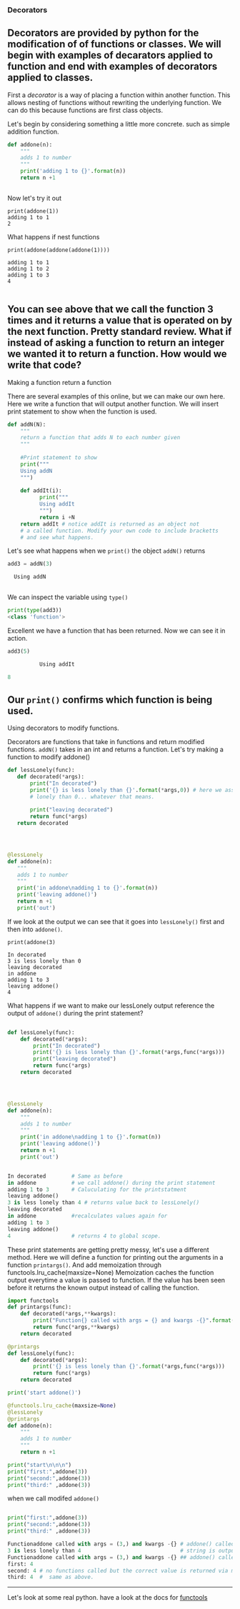### Decorators
Decorators are provided by python for the modification of
of functions or classes. We will begin with  examples
of decarators applied to function and end with examples of 
decorators applied to classes. 
-------
First a _decorator_ is a way of placing a function within another function. This allows nesting of 
functions without rewriting the underlying function. We can do
this because functions are first class objects.

Let's begin by considering something a little more concrete.
such as simple addition function.

```python
def addone(n):
    """
    adds 1 to number
    """
    print('adding 1 to {}'.format(n))
    return n +1
​
```

Now let's try it out
```
print(addone(1))
adding 1 to 1
2

```
What happens if nest functions
```
print(addone(addone(addone(1))))
      
adding 1 to 1
adding 1 to 2
adding 1 to 3
4


```
You can see above that we call the function 3 times and it returns
a value that is operated  on by the next function.
Pretty standard review. What if instead of asking a function to return
an integer we wanted it to return a function. How would we write that code?
------------

Making a function return a function

There are several examples of this online, but we can make our own here.
Here we write a function that will output another function. We will insert
print statement to show when the function is used.

```python
def addN(N):
    """
    return a function that adds N to each number given
    """
    
    #Print statement to show 
    print("""
    Using addN
    """)
    
    def addIt(i):
          print("""
          Using addIt
          """)
          return i +N
    return addIt # notice addIt is returned as an object not 
    # a called function. Modify your own code to include bracketts 
    # and see what happens.

```

Let's see what happens when we `print()` the object `addN()`  returns

```python
add3 = addN(3)

  Using addN
  
```
We can inspect the variable using `type()`

```python
print(type(add3))
<class 'function'>

```
Excellent we have a function that has been returned. Now we can see it
in action.

```python
add3(5)

          Using addIt
          
8

```

Our `print()` confirms which function is being used.
------------------

Using decorators to modify functions.

Decorators are functions that take in functions and return modified functions.
`addN()` takes in an int and returns a function. Let's try making a function to modify addone()

 ```python
def lessLonely(func):
    def decorated(*args):
        print("In decorated")
        print('{} is less lonely than {}'.format(*args,0)) # here we assume that whatever number we put in is less 
        # lonely than 0... whatever that means.
        
        print("leaving decorated")
        return func(*args)
    return decorated




@lessLonely
def addone(n):
    """
    adds 1 to number
    """
    print('in addone\nadding 1 to {}'.format(n))
    print('leaving addone()')
    return n +1
    print('out')

```
If we look at the output we can see that it goes into `lessLonely()` first and then into `addone()`.

```
print(addone(3)

In decorated
3 is less lonely than 0
leaving decorated
in addone
adding 1 to 3
leaving addone()
4
```
What happens if we want to make our lessLonely output reference the output of `addone()` during the print statement?



```python

def lessLonely(func):
    def decorated(*args):
        print("In decorated")
        print('{} is less lonely than {}'.format(*args,func(*args)))
        print("leaving decorated")
        return func(*args)
    return decorated




@lessLonely
def addone(n):
    """
    adds 1 to number
    """
    print('in addone\nadding 1 to {}'.format(n))
    print('leaving addone()')
    return n +1
    print('out')


In decorated        # Same as before
in addone           # we call addone() during the print statement
adding 1 to 3       # Caluculating for the printstatment
leaving addone()    
3 is less lonely than 4 # returns value back to lessLonely()
leaving decorated   
in addone           #recalculates values again for 
adding 1 to 3
leaving addone()
4                   # returns 4 to global scope.


```

These print statements are getting pretty messy, let's use a different method. Here we will define a function
for printing out the arguments  in a function `printargs()`. And add memoization through 
functools.lru_cache(maxsize=None) Memoization caches the function output everytime a value is passed to function.
If the value has been seen before it returns the known output instead of calling the function.

```python
import functools 
def printargs(func):
    def decorated(*args,**kwargs):
        print("Function{} called with args = {} and kwargs -{}".format(func.__name__,args,kwargs))
        return func(*args,**kwargs)
    return decorated

@printargs
def lessLonely(func):
    def decorated(*args):
        print('{} is less lonely than {}'.format(*args,func(*args)))
        return func(*args)
    return decorated

print('start addone()')

@functools.lru_cache(maxsize=None) 
@lessLonely
@printargs
def addone(n):
    """
    adds 1 to number
    """
    return n +1

print("start\n\n\n")
print("first:",addone(3))
print("second:",addone(3))
print("third:" ,addone(3))
```

when we call modifed `addone()`
```python

print("first:",addone(3))
print("second:",addone(3))
print("third:" ,addone(3))

Functionaddone called with args = (3,) and kwargs -{} # addone() called during string formatting
3 is less lonely than 4                               # string is output
Functionaddone called with args = (3,) and kwargs -{} ## addone() called to return value
first: 4
second: 4 # no functions called but the correct value is returned via memoization.
third: 4  #  same as above.

```

-----------------------
Let's look at some real python.
have a look at the docs for [functools](https://docs.python.org/3.5/library/functools.html?highlight=functools)





